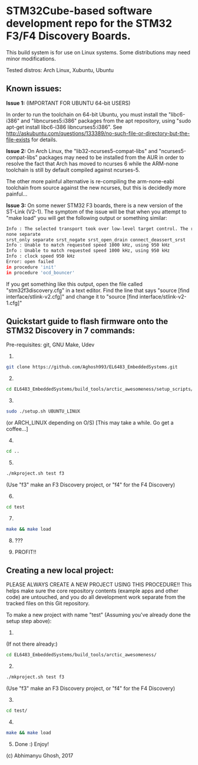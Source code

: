 # STM32Cube-based software development repo for the STM32 F3/F4 Discovery Boards.

This build system is for use on Linux systems. Some distributions may need minor modifications.

Tested distros: Arch Linux, Xubuntu, Ubuntu

## Known issues:

**Issue 1:** (IMPORTANT FOR UBUNTU 64-bit USERS)

In order to run the toolchain on 64-bit Ubuntu, you must install the "libc6-i386" and "libncurses5:i386" packages from the apt repository, using "sudo apt-get install libc6-i386 libncurses5:i386". See http://askubuntu.com/questions/133389/no-such-file-or-directory-but-the-file-exists for details.

**Issue 2:** On Arch Linux, the "lib32-ncurses5-compat-libs" and "ncurses5-compat-libs" packages may need to be installed from the AUR in order to resolve the fact that Arch has moved to ncurses 6 while the ARM-none toolchain is still by default compiled against ncurses-5.

The other more painful alternative is re-compiling the arm-none-eabi toolchain from source against the new ncurses, but this is decidedly more painful...

**Issue 3:** On some newer STM32 F3 boards, there is a new version of the ST-Link (V2-1). The symptom of the issue will be that when you attempt to "make load" you will get the following output or something similar:

```bash
Info : The selected transport took over low-level target control. The results might differ compared to plain JTAG/SWD
none separate
srst_only separate srst_nogate srst_open_drain connect_deassert_srst
Info : Unable to match requested speed 1000 kHz, using 950 kHz
Info : Unable to match requested speed 1000 kHz, using 950 kHz
Info : clock speed 950 kHz
Error: open failed
in procedure 'init' 
in procedure 'ocd_bouncer'
```

If you get something like this output, open the file called "stm32f3discovery.cfg" in a text editor. Find the line that says "source [find interface/stlink-v2.cfg]" and change it to "source [find interface/stlink-v2-1.cfg]"

## Quickstart guide to flash firmware onto the STM32 Discovery in 7 commands:

Pre-requisites: git, GNU Make, Udev

1) 

```bash
git clone https://github.com/Aghosh993/EL6483_EmbeddedSystems.git
```

2) 

```bash
cd EL6483_EmbeddedSystems/build_tools/arctic_awesomeness/setup_scripts/
```

3) 

```bash
sudo ./setup.sh UBUNTU_LINUX 
```

(or ARCH_LINUX depending on O/S) [This may take a while. Go get a coffee...]

4) 

```bash
cd ..
```

5) 

```bash
./mkproject.sh test f3
```

(Use "f3" make an F3 Discovery project, or "f4" for the F4 Discovery)

6) 

```bash
cd test
```

7) 

```bash
make && make load
```

8) ???

9) PROFIT!!

## Creating a new local project:

PLEASE ALWAYS CREATE A NEW PROJECT USING THIS PROCEDURE!! This helps make sure the core repository contents (example apps and other code) are untouched, and you do all development work separate from the tracked files on this Git repository.

To make a new project with name "test" (Assuming you've already done the setup step above):

1) 

(If not there already:)

```bash
cd EL6483_EmbeddedSystems/build_tools/arctic_awesomeness/
```

2)

```bash
./mkproject.sh test f3
```

(Use "f3" make an F3 Discovery project, or "f4" for the F4 Discovery)

3) 

```bash
cd test/
```

4) 

```bash
make && make load
```

5) Done :) Enjoy!

(c) Abhimanyu Ghosh, 2017
